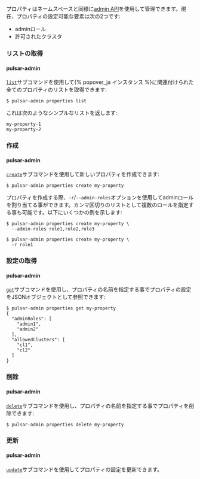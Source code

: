 <!--

    Licensed to the Apache Software Foundation (ASF) under one
    or more contributor license agreements.  See the NOTICE file
    distributed with this work for additional information
    regarding copyright ownership.  The ASF licenses this file
    to you under the Apache License, Version 2.0 (the
    "License"); you may not use this file except in compliance
    with the License.  You may obtain a copy of the License at

      http://www.apache.org/licenses/LICENSE-2.0

    Unless required by applicable law or agreed to in writing,
    software distributed under the License is distributed on an
    "AS IS" BASIS, WITHOUT WARRANTIES OR CONDITIONS OF ANY
    KIND, either express or implied.  See the License for the
    specific language governing permissions and limitations
    under the License.

-->

プロパティはネームスペースと同様に[admin API](../../admin/AdminInterface)を使用して管理できます。現在、プロパティの設定可能な要素は次の2つです:

* adminロール
* 許可されたクラスタ

### リストの取得

#### pulsar-admin

[`list`](../../reference/CliTools#pulsar-admin-properties-list)サブコマンドを使用して{% popover_ja インスタンス %}に関連付けられた全てのプロパティのリストを取得できます:

```shell
$ pulsar-admin properties list
```

これは次のようなシンプルなリストを返します:

```
my-property-1
my-property-2
```

### 作成

#### pulsar-admin

[`create`](../../reference/CliTools#pulsar-admin-properties-create)サブコマンドを使用して新しいプロパティを作成できます:

```shell
$ pulsar-admin properties create my-property
```

プロパティを作成する際、`-r`/`--admin-roles`オプションを使用してadminロールを割り当てる事ができます。カンマ区切りのリストとして複数のロールを指定する事も可能です。以下にいくつかの例を示します:

```shell
$ pulsar-admin properties create my-property \
  --admin-roles role1,role2,role3

$ pulsar-admin properties create my-property \
  -r role1
```

### 設定の取得

#### pulsar-admin

[`get`](../../reference/CliTools#pulsar-admin-properties-get)サブコマンドを使用し、プロパティの名前を指定する事でプロパティの設定をJSONオブジェクトとして参照できます:

```shell
$ pulsar-admin properties get my-property
{
  "adminRoles": [
    "admin1",
    "admin2"
  ],
  "allowedClusters": [
    "cl1",
    "cl2"
  ]
}
```

### 削除

#### pulsar-admin

[`delete`](../../reference/CliTools#pulsar-admin-properties-delete)サブコマンドを使用し、プロパティの名前を指定する事でプロパティを削除できます:

```shell
$ pulsar-admin properties delete my-property
```

### 更新

#### pulsar-admin

[`update`](../../reference/CliTools#pulsar-admin-properties-update)サブコマンドを使用してプロパティの設定を更新できます。
